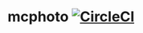 # mcphoto   [![CircleCI](https://circleci.com/gh/MartiniChauchat/mcphoto.svg?style=svg)](https://app.circleci.com/github/MartiniChauchat/mcphoto/pipelines)
